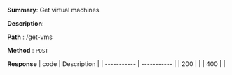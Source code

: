 **Summary**: Get virtual machines

**Description**:

**Path** : /get-vms

**Method** : `POST`

**Response**
| code      | Description |
| ----------- | ----------- |
|  200   |       |
|  400   |       |

